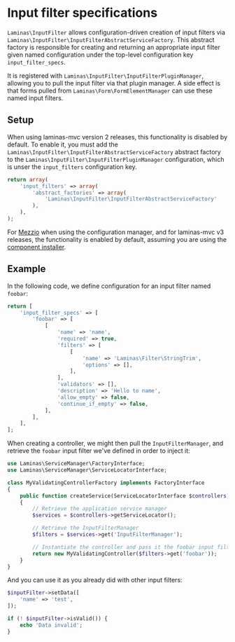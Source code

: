 # Input filter specifications

`Laminas\InputFilter` allows configuration-driven creation of input filters via
`Laminas\InputFilter\InputFilterAbstractServiceFactory`. This abstract factory is
responsible for creating and returning an appropriate input filter given named
configuration under the top-level configuration key `input_filter_specs`.

It is registered with `Laminas\InputFilter\InputFilterPluginManager`, allowing you
to pull the input filter via that plugin manager. A side effect is that forms
pulled from `Laminas\Form\FormElementManager` can use these named input filters.

## Setup

When using laminas-mvc version 2 releases, this functionality is disabled by
default.  To enable it, you must add the
`Laminas\InputFilter\InputFilterAbstractServiceFactory` abstract factory to the
`Laminas\InputFilter\InputFilterPluginManager` configuration, which is unser the
`input_filters` configuration key.

```php
return array(
    'input_filters' => array(
        'abstract_factories' => array(
            'Laminas\InputFilter\InputFilterAbstractServiceFactory'
        ),
    ),
);
```

For [Mezzio](https://docs.mezzio.dev/mezzio/) when using
the configuration manager, and for laminas-mvc v3 releases, the functionality is
enabled by default, assuming you are using the
[component installer](https://docs.laminas.dev/laminas-component-installer/).

## Example

In the following code, we define configuration for an input filter named `foobar`:

```php
return [
    'input_filter_specs' => [
        'foobar' => [
            [
                'name' => 'name',
                'required' => true,
                'filters' => [
                    [
                        'name' => 'Laminas\Filter\StringTrim',
                        'options' => [],
                    ],
                ],
                'validators' => [],
                'description' => 'Hello to name',
                'allow_empty' => false,
                'continue_if_empty' => false,
            ],
        ],
    ],
];
```

When creating a controller, we might then pull the `InputFilterManager`, and
retrieve the `foobar` input filter we've defined in order to inject it:

```php
use Laminas\ServiceManager\FactoryInterface;
use Laminas\ServiceManager\ServiceLocatorInterface;

class MyValidatingControllerFactory implements FactoryInterface
{
    public function createService(ServiceLocatorInterface $controllers)
    {
        // Retrieve the application service manager
        $services = $controllers->getServiceLocator();

        // Retrieve the InputFilterManager
        $filters = $services->get('InputFilterManager');

        // Instantiate the controller and pass it the foobar input filter
        return new MyValidatingController($filters->get('foobar'));
    }
}
```

And you can use it as you already did with other input filters:

```php
$inputFilter->setData([
    'name' => 'test',
]);

if (! $inputFilter->isValid()) {
    echo 'Data invalid';
}
```
